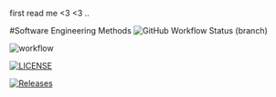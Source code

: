 first read me <3
<3 ..

#Software Engineering Methods
![GitHub Workflow Status (branch)](https://img.shields.io/github/workflow/status/maricix-18/sem/A%20workflow%20for%20my%20Hello%20World%20App/develop)

![workflow](https://img.shields.io/github/workflow/status/maricix-18/sem/A%20workflow%20for%20my%20Hello%20World%20App)

[![LICENSE](https://img.shields.io/github/license/maricix-18/sem.svg?style=flat-square)](https://github.com/maricix-18/sem/blob/master/LICENSE)

[![Releases](https://img.shields.io/github/release/maricix-18/sem/all.svg?style=flat-square)](https://github.com/maricix-18/sem/releases)